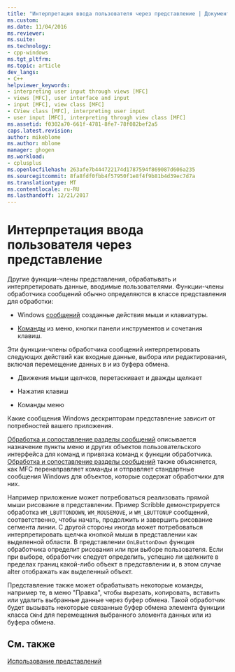 ```yaml
---
title: "Интерпретация ввода пользователя через представление | Документы Microsoft"
ms.custom: 
ms.date: 11/04/2016
ms.reviewer: 
ms.suite: 
ms.technology:
- cpp-windows
ms.tgt_pltfrm: 
ms.topic: article
dev_langs:
- C++
helpviewer_keywords:
- interpreting user input through views [MFC]
- views [MFC], user interface and input
- input [MFC], view class [MFC]
- CView class [MFC], interpreting user input
- user input [MFC], interpreting through view class [MFC]
ms.assetid: f0302a70-661f-4781-8fe7-78f082bef2a5
caps.latest.revision: 
author: mikeblome
ms.author: mblome
manager: ghogen
ms.workload:
- cplusplus
ms.openlocfilehash: 263afe7b444722174d1787594f869087d606a235
ms.sourcegitcommit: 8fa8fdf0fbb4f57950f1e8f4f9b81b4d39ec7d7a
ms.translationtype: MT
ms.contentlocale: ru-RU
ms.lasthandoff: 12/21/2017
---
```

# <a name="interpreting-user-input-through-a-view"></a>Интерпретация ввода пользователя через представление
Другие функции-члены представления, обрабатывать и интерпретировать данные, вводимые пользователями. Функции-члены обработчика сообщений обычно определяются в классе представления для обработки:  
  
-   Windows [сообщений](../mfc/messages.md) созданные действия мыши и клавиатуры.  
  
-   [Команды](../mfc/user-interface-objects-and-command-ids.md) из меню, кнопки панели инструментов и сочетания клавиш.  
  
 Эти функции-члены обработчика сообщений интерпретировать следующих действий как входные данные, выбора или редактирования, включая перемещение данных в и из буфера обмена.  
  
-   Движения мыши щелчков, перетаскивает и дважды щелкает  
  
-   Нажатия клавиш  
  
-   Команды меню  
  
 Какие сообщения Windows дескрипторам представление зависит от потребностей вашего приложения.  
  
 [Обработка и сопоставление разделы сообщений](../mfc/message-handling-and-mapping.md) описывается назначение пункты меню и других объектов пользовательского интерфейса для команд и привязка команд к функции обработчика. [Обработка и сопоставление разделы сообщений](../mfc/message-handling-and-mapping.md) также объясняется, как MFC перенаправляет команды и отправляет стандартные сообщения Windows для объектов, которые содержат обработчики для них.  
  
 Например приложение может потребоваться реализовать прямой мыши рисование в представлении. Пример Scribble демонстрируется обработка `WM_LBUTTONDOWN`, `WM_MOUSEMOVE`, и `WM_LBUTTONUP` сообщений, соответственно, чтобы начать, продолжить и завершить рисование сегмента линии. С другой стороны иногда может потребоваться интерпретировать щелчка кнопкой мыши в представлении как выделенной области. В представлении `OnLButtonDown` функция обработчика определит рисования или при выборе пользователя. Если при выборе, обработчик следует определить, успешно ли щелкните в пределах границ какой-либо объект в представлении и, в этом случае alter отображать как выделенный объект.  
  
 Представление также может обрабатывать некоторые команды, например те, в меню "Правка", чтобы вырезать, копировать, вставить или удалить выбранные данные через буфер обмена. Такой обработчик будет вызывать некоторые связанные буфер обмена элемента функции класса `CWnd` для перемещения выбранного элемента данных или из буфера обмена.  
  
## <a name="see-also"></a>См. также  
 [Использование представлений](../mfc/using-views.md)

